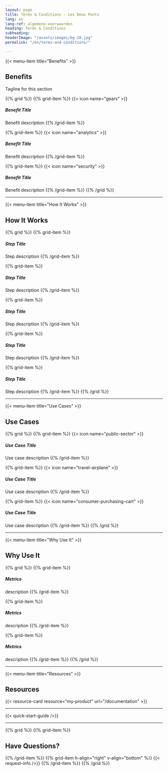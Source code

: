 ```yaml
---
layout: page
title: Terms & Conditions - Les Deux Ponts
lang: en
lang-ref: algemene-voorwaarden
heading: Terms & Conditions
subheading: 
headerImage: "/assets/images/bg-28.jpg"
permalink: "/en/terms-and-conditions/"

---
```

{{< menu-item title="Benefits" >}}

## Benefits

Tagline for this section

{{% grid %}}
{{% grid-item %}}
{{< icon name="gears" >}}
##### Benefit Title

Benefit description
{{% /grid-item %}}

{{% grid-item %}}
{{< icon name="analytics" >}}

##### Benefit Title

Benefit description
{{% /grid-item %}}

{{% grid-item %}}
{{< icon name="security" >}}

##### Benefit Title

Benefit description
{{% /grid-item %}}
{{% /grid %}}

***

{{< menu-item title="How It Works" >}}

## How It Works

{{% grid %}}
{{% grid-item %}}

##### Step Title

Step description
{{% /grid-item %}}

{{% grid-item %}}

##### Step Title

Step description
{{% /grid-item %}}

{{% grid-item %}}

##### Step Title

Step description
{{% /grid-item %}}

{{% grid-item %}}

##### Step Title

Step description
{{% /grid-item %}}

{{% grid-item %}}

##### Step Title

Step description
{{% /grid-item %}}
{{% /grid %}}

***

{{< menu-item title="Use Cases" >}}

## Use Cases

{{% grid %}}
{{% grid-item %}}
{{< icon name="public-sector" >}}

##### Use Case Title

Use case description
{{% /grid-item %}}

{{% grid-item %}}
{{< icon name="travel-airplane" >}}

##### Use Case Title

Use case description
{{% /grid-item %}}

{{% grid-item %}}
{{< icon name="consumer-purchasing-cart" >}}

##### Use Case Title

Use case description
{{% /grid-item %}}
{{% /grid %}}

***

{{< menu-item title="Why Use It" >}}

## Why Use It

{{% grid %}}
{{% grid-item %}}

##### Metrics

description
{{% /grid-item %}}

{{% grid-item %}}

##### Metrics

description
{{% /grid-item %}}

{{% grid-item %}}

##### Metrics

description
{{% /grid-item %}}
{{% /grid %}}

***

{{< menu-item title="Resources" >}}

## Resources

{{< resource-card resource="my-product" url="/documentation" >}}

***

{{< quick-start-guide />}}

***

{{% grid %}}
{{% grid-item %}}

## Have Questions?

{{% /grid-item %}}
{{% grid-item h-align="right" v-align="bottom" %}}
{{< request-info />}}
{{% /grid-item %}}
{{% /grid %}}